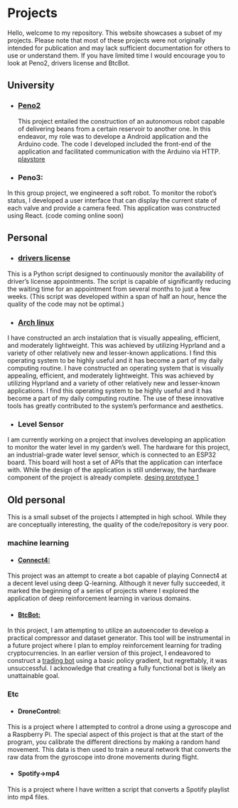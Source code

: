 # Projects
Hello, welcome to my repository. This website showcases a subset of my projects. Please note that most of these projects were not originally intended for publication and may lack sufficient documentation for others to use or understand them. If you have limited time I would encourage you to look at Peno2, drivers license and BtcBot.
## University
* ### [Peno2](https://github.com/cyuzuzo-j/BeanBotApp)
  This project entailed the construction of an autonomous robot capable of delivering beans from a certain reservoir to another one. In this endeavor, my role was to develope a Android application and the Arduino code. The code I developed included the front-end of the application and facilitated communication with the Arduino via HTTP.<br/>
  [playstore](https://play.google.com/store/apps/details?id=com.BeanBOT.compose.BeanBot&hl=en&gl=US)

* ### Peno3:
In this group project, we engineered a soft robot. To monitor the robot’s status, I developed a user interface that can display the current state of each valve and provide a camera feed. This application was constructed using React.
(code coming online soon)

## Personal
* ### [drivers license](https://github.com/cyuzuzo-j/rijbewjis)
This is a Python script designed to continuously monitor the availability of driver’s license appointments. The script is capable of significantly reducing the waiting time for an appointment from several months to just a few weeks.
(This script was developed within a span of half an hour, hence the quality of the code may not be optimal.)

* ### [Arch linux](https://github.com/cyuzuzo-j/Projecten/blob/main/ui_screenshot.png)
I have constructed an arch instalation that is visually appealing, efficient, and moderately lightweight. This was achieved by utilizing Hyprland and a variety of other relatively new and lesser-known applications. I find this operating system to be highly useful and it has become a part of my daily computing routine.
I have constructed an operating system that is visually appealing, efficient, and moderately lightweight. This was achieved by utilizing Hyprland and a variety of other relatively new and lesser-known applications. I find this operating system to be highly useful and it has become a part of my daily computing routine. The use of these innovative tools has greatly contributed to the system’s performance and aesthetics.

* ### Level Sensor
I am currently working on a project that involves developing an application to monitor the water level in my garden’s well. The hardware for this project, an industrial-grade water level sensor, which is connected to an ESP32 board. This board will host a set of APIs that the application can interface with. While the design of the application is still underway, the hardware component of the project is already complete. 
[desing prototype 1](https://www.figma.com/proto/6Y9URGF1Qm95b1CGHM1RMq/Sensor-app?page-id=14%3A141&type=design&node-id=14-142&viewport=552%2C-635%2C1.84&t=4OanNExQR7M7p960-1&scaling=scale-down&starting-point-node-id=14%3A142&mode=design)

## Old personal
This is a small subset of the projects I attempted in high school. While they are conceptually interesting, the quality of the code/repository is very poor.

### machine learning
* #### [Connect4:](https://github.com/cyuzuzo-j/Connect4)
This project was an attempt to create a bot capable of playing Connect4 at a decent level using deep Q-learning. Although it never fully succeeded, it marked the beginning of a series of projects where I explored the application of deep reinforcement learning in various domains.
* #### [BtcBot:](https://github.com/cyuzuzo-j/btcbot4.0)
In this project, I am attempting to utilize an autoencoder to develop a practical compressor and dataset generator. This tool will be instrumental in a future project where I plan to employ reinforcement learning for trading cryptocurrencies. In an earlier version of this project, I endeavored to construct a [trading bot](https://github.com/cyuzuzo-j/cryptobot) using a basic policy gradient, but regrettably, it was unsuccessful. I acknowledge that creating a fully functional bot is likely an unattainable goal.

### Etc
* #### DroneControl:
This is a project where I attempted to control a drone using a gyroscope and a Raspberry Pi. The special aspect of this project is that at the start of the program, you calibrate the different directions by making a random hand movement. This data is then used to train a neural network that converts the raw data from the gyroscope into drone movements during flight.
* ####  Spotify->mp4
This is a project where I have written a script that converts a Spotify playlist into mp4 files.

        
        
